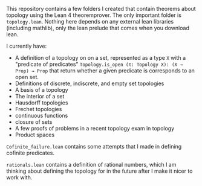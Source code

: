 This repository contains a few folders I created that contain theorems about topology using the Lean 4 theoremprover. The only important folder is `topology.lean`. Nothing here depends on any external lean libraries (including mathlib), only the lean prelude that comes when you download lean.

I currently have:
- A definition of a topology on on a set, represented as a type `X` with a "predicate of predicates" `Topology.is_open (τ: Topology X): (X → Prop) → Prop` that return whether a given predicate is corresponds to an open set.
- Definitions of discrete, indiscrete, and empty set topologies
- A basis of a topology
- The interior of a set
- Hausdorff topologies
- Frechet topologies
- continuous functions
- closure of sets
- A few proofs of problems in a recent topology exam in topology
- Product spaces


`Cofinite_failure.lean` contains some attempts that I made in defining cofinite predicates. 

`rationals.lean` contains a definition of rational numbers, which I am thinking about defining the topology for in the future after I make it nicer to work with.
